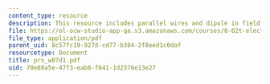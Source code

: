```yaml
---
content_type: resource
description: This resource includes parallel wires and dipole in field.
file: https://ol-ocw-studio-app-qa.s3.amazonaws.com/courses/8-02t-electricity-and-magnetism-spring-2005/70e88a5e47f3eab8f6411d2376e13e27_prs_w07d1.pdf
file_type: application/pdf
parent_uid: 8c57fc19-927d-cd77-b384-2f8eed1c0daf
resourcetype: Document
title: prs_w07d1.pdf
uid: 70e88a5e-47f3-eab8-f641-1d2376e13e27
---
```


